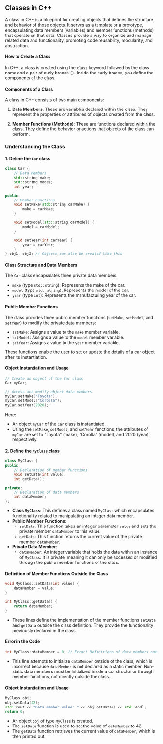 ## Classes in C++

A class in C++ is a blueprint for creating objects that defines the structure and behavior of those objects. It serves as a template or a prototype, encapsulating data members (variables) and member functions (methods) that operate on that data. Classes provide a way to organize and manage related data and functionality, promoting code reusability, modularity, and abstraction.

#### How to Create a Class

In C++, a class is created using the `class` keyword followed by the class name and a pair of curly braces `{}`. Inside the curly braces, you define the components of the class.

#### Components of a Class

A class in C++ consists of two main components:

1. **Data Members**: These are variables declared within the class. They represent the properties or attributes of objects created from the class.

2. **Member Functions (Methods)**: These are functions declared within the class. They define the behavior or actions that objects of the class can perform.

### Understanding the Class

#### 1. Define the `Car` class

```cpp
class Car {
    // Data Members
    std::string make;
    std::string model;
    int year;

public:
    // Member Functions
    void setMake(std::string carMake) {
        make = carMake;
    }

    void setModel(std::string carModel) {
        model = carModel;
    }

    void setYear(int carYear) {
        year = carYear;
    }
} obj1, obj2; // Objects can also be created like this
```

#### Class Structure and Data Members

The `Car` class encapsulates three private data members:

- `make` (type `std::string`): Represents the make of the car.
- `model` (type `std::string`): Represents the model of the car.
- `year` (type `int`): Represents the manufacturing year of the car.

#### Public Member Functions

The class provides three public member functions (`setMake`, `setModel`, and `setYear`) to modify the private data members:

- `setMake`: Assigns a value to the `make` member variable.
- `setModel`: Assigns a value to the `model` member variable.
- `setYear`: Assigns a value to the `year` member variable.

These functions enable the user to set or update the details of a car object after its instantiation.

#### Object Instantiation and Usage

```cpp
// Create an object of the Car class
Car myCar;

// Access and modify object data members
myCar.setMake("Toyota");
myCar.setModel("Corolla");
myCar.setYear(2020);
```

Here:

- An object `myCar` of the `Car` class is instantiated.
- Using the `setMake`, `setModel`, and `setYear` functions, the attributes of `myCar` are set to "Toyota" (make), "Corolla" (model), and 2020 (year), respectively.

#### 2. Define the `MyClass` class

```cpp
class MyClass {
public:
    // Declaration of member functions
    void setData(int value);
    int getData();

private:
    // Declaration of data members
    int dataMember;
};
```

- **Class `MyClass`**: This defines a class named `MyClass` which encapsulates functionality related to manipulating an integer data member.
- **Public Member Functions**:
  - `setData`: This function takes an integer parameter `value` and sets the private member `dataMember` to this value.
  - `getData`: This function returns the current value of the private member `dataMember`.
- **Private Data Member**:
  - `dataMember`: An integer variable that holds the data within an instance of `MyClass`. It is private, meaning it can only be accessed or modified through the public member functions of the class.

#### Definition of Member Functions Outside the Class

```cpp
void MyClass::setData(int value) {
    dataMember = value;
}

int MyClass::getData() {
    return dataMember;
}
```

- These lines define the implementation of the member functions `setData` and `getData` outside the class definition. They provide the functionality previously declared in the class.

#### Error in the Code

```cpp
int MyClass::dataMember = 0; // Error! Definitions of data members outside the class are allowed only if they are static.
```

- This line attempts to initialize `dataMember` outside of the class, which is incorrect because `dataMember` is not declared as a static member. Non-static data members must be initialized inside a constructor or through member functions, not directly outside the class.

#### Object Instantiation and Usage

```cpp
MyClass obj;
obj.setData(42);
std::cout << "Data member value: " << obj.getData() << std::endl;
return 0;
```

- An object `obj` of type `MyClass` is created.
- The `setData` function is used to set the value of `dataMember` to 42.
- The `getData` function retrieves the current value of `dataMember`, which is then printed out.
